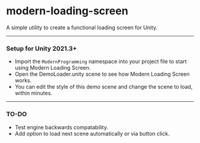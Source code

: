 # modern-loading-screen
A simple utility to create a functional loading screen for Unity.

------

### Setup for Unity 2021.3+

- Import the `ModernProgramming` namespace into your project file to start using Modern Loading Screen.
- Open the DemoLoader.unity scene to see how Modern Loading Screen works.
- You can edit the style of this demo scene and change the scene to load, within minutes.

------

### TO-DO

- Test engine backwards compatability.
- Add option to load next scene automatically or via button click.
